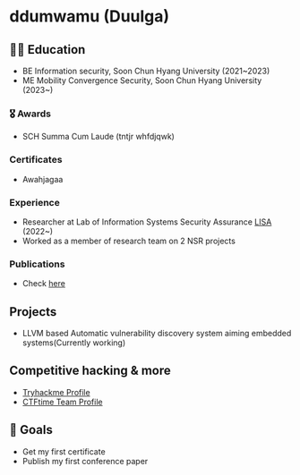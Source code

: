 # ddumwamu (Duulga) 

## 👨‍🎓 Education

*   BE Information security, Soon Chun Hyang University (2021~2023)
*   ME Mobility Convergence Security, Soon Chun Hyang University (2023~)

### 🎖 Awards

*   SCH Summa Cum Laude (tntjr whfdjqwk)

### Certificates

*   Awahjagaa

### Experience

*   Researcher at Lab of Information Systems Security Assurance [LISA](https://schlisa.com) (2022~)
*   Worked as a member of research team on 2 NSR projects

### Publications

*   Check [here](https://scholar.google.com/citations?user=2T18fz0AAAAJ&hl=en&oi=ao) 

## Projects

*  LLVM based Automatic vulnerability discovery system aiming embedded systems(Currently working)

## Competitive hacking & more

* [Tryhackme Profile](https://tryhackme.com/p/Ddumwamu)
* [CTFtime Team Profile](https://ctftime.org/team/278570)

## 🎯 Goals
*  Get my first certificate
*  Publish my first conference paper
<!---
duulga/duulga is a ✨ special ✨ repository because its `README.md` (this file) appears on your GitHub profile.
You can click the Preview link to take a look at your changes.
--->
